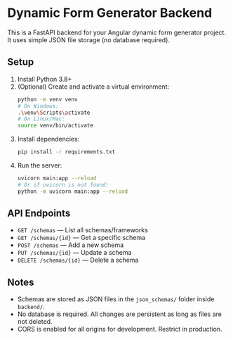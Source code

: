 # Dynamic Form Generator Backend

This is a FastAPI backend for your Angular dynamic form generator project. It uses simple JSON file storage (no database required).

## Setup

1. Install Python 3.8+
2. (Optional) Create and activate a virtual environment:
   ```bash
   python -m venv venv
   # On Windows:
   .\venv\Scripts\activate
   # On Linux/Mac:
   source venv/bin/activate
   ```
3. Install dependencies:
   ```bash
   pip install -r requirements.txt
   ```
4. Run the server:
   ```bash
   uvicorn main:app --reload
   # Or if uvicorn is not found:
   python -m uvicorn main:app --reload
   ```

## API Endpoints
- `GET /schemas` — List all schemas/frameworks
- `GET /schemas/{id}` — Get a specific schema
- `POST /schemas` — Add a new schema
- `PUT /schemas/{id}` — Update a schema
- `DELETE /schemas/{id}` — Delete a schema

## Notes
- Schemas are stored as JSON files in the `json_schemas/` folder inside `backend/`.
- No database is required. All changes are persistent as long as files are not deleted.
- CORS is enabled for all origins for development. Restrict in production.
